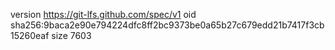 version https://git-lfs.github.com/spec/v1
oid sha256:9baca2e90e794224dfc8ff2bc9373be0a65b27c679edd21b7417f3cb15260eaf
size 7603
